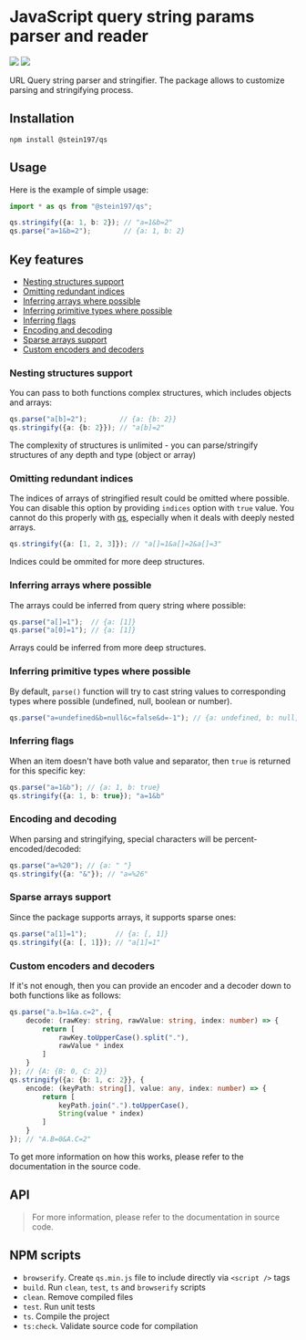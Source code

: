# JavaScript query string params parser and reader
[![](https://img.shields.io/npm/v/@stein197/qs)](https://www.npmjs.com/package/@stein197/qs)
[![](https://img.shields.io/github/license/stein197/js-qs)](LICENSE)

URL Query string parser and stringifier. The package allows to customize parsing and stringifying process.

## Installation
```
npm install @stein197/qs
```

## Usage
Here is the example of simple usage:
```ts
import * as qs from "@stein197/qs";

qs.stringify({a: 1, b: 2}); // "a=1&b=2"
qs.parse("a=1&b=2");        // {a: 1, b: 2}
```

## Key features
- [Nesting structures support](#nesting-structures-support)
- [Omitting redundant indices](#omitting-redundant-indices)
- [Inferring arrays where possible](#inferring-arrays-where-possible)
- [Inferring primitive types where possible](#inferring-primitive-types-where-possible)
- [Inferring flags](#inferring-flags)
- [Encoding and decoding](#encoding-and-decoding)
- [Sparse arrays support](#sparse-arrays-support)
- [Custom encoders and decoders](#custom-encoders-and-decoders)

### Nesting structures support
You can pass to both functions complex structures, which includes objects and arrays:
```ts
qs.parse("a[b]=2");        // {a: {b: 2}}
qs.stringify({a: {b: 2}}); // "a[b]=2"
```
The complexity of structures is unlimited - you can parse/stringify structures of any depth and type (object or array)

### Omitting redundant indices
The indices of arrays of stringified result could be omitted where possible. You can disable this option by providing `indices` option with `true` value. You cannot do this properly with [qs](https://github.com/ljharb/qs), especially when it deals with deeply nested arrays.
```ts
qs.stringify({a: [1, 2, 3]}); // "a[]=1&a[]=2&a[]=3"
```
Indices could be ommited for more deep structures.

### Inferring arrays where possible
The arrays could be inferred from query string where possible:
```ts
qs.parse("a[]=1");  // {a: [1]}
qs.parse("a[0]=1"); // {a: [1]}
```
Arrays could be inferred from more deep structures.

### Inferring primitive types where possible
By default, `parse()` function will try to cast string values to corresponding types where possible (undefined, null, boolean or number).
```ts
qs.parse("a=undefined&b=null&c=false&d=-1"); // {a: undefined, b: null, c: false, d: -1}
```

### Inferring flags
When an item doesn't have both value and separator, then `true` is returned for this specific key:
```ts
qs.parse("a=1&b"); // {a: 1, b: true}
qs.stringify({a: 1, b: true}); "a=1&b"
```

### Encoding and decoding
When parsing and stringifying, special characters will be percent-encoded/decoded:
```ts
qs.parse("a=%20"); // {a: " "}
qs.stringify({a: "&"}); // "a=%26"
```

### Sparse arrays support
Since the package supports arrays, it supports sparse ones:
```ts
qs.parse("a[1]=1");       // {a: [, 1]}
qs.stringify({a: [, 1]}); // "a[1]=1"
```

### Custom encoders and decoders
If it's not enough, then you can provide an encoder and a decoder down to both functions like as follows:
```ts
qs.parse("a.b=1&a.c=2", {
	decode: (rawKey: string, rawValue: string, index: number) => {
		return [
			rawKey.toUpperCase().split("."),
			rawValue * index
		]
	}
}); // {A: {B: 0, C: 2}}
qs.stringify({a: {b: 1, c: 2}}, {
	encode: (keyPath: string[], value: any, index: number) => {
		return [
			keyPath.join(".").toUpperCase(),
			String(value * index)
		]
	}
}); // "A.B=0&A.C=2"
```
To get more information on how this works, please refer to the documentation in the source code.

## API
> For more information, please refer to the documentation in source code.

## NPM scripts
- `browserify`. Create `qs.min.js` file to include directly via `<script />` tags
- `build`. Run `clean`, `test`, `ts` and `browserify` scripts
- `clean`. Remove compiled files
- `test`. Run unit tests
- `ts`. Compile the project
- `ts:check`. Validate source code for compilation


